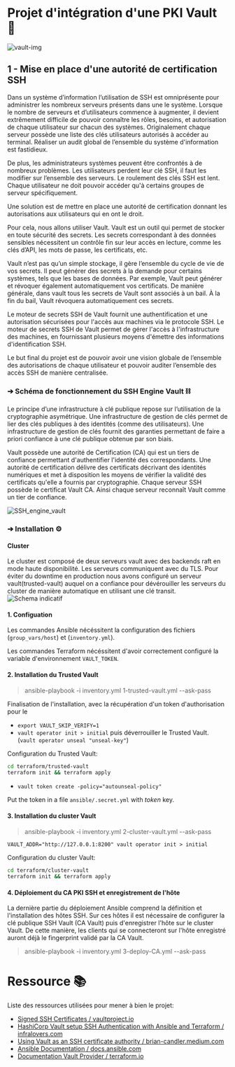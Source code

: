 # Projet d'intégration d'une PKI Vault 🔐

![vault-img](https://user-images.githubusercontent.com/23292338/137619469-ea19821c-7f2d-4cef-b1c7-d93a085c2c64.png)

## 1 - Mise en place d'une autorité de certification SSH

Dans un système d’information l’utilisation de SSH est omniprésente pour administrer les nombreux serveurs présents dans une le système. Lorsque le nombre de serveurs et d’utilisateurs commence à augmenter, il devient extrêmement difficile de pouvoir connaître les rôles, besoins, et autorisation de chaque utilisateur sur chacun des systèmes. Originalement chaque serveur possède une liste des clés utilisateurs autorisés à accéder au terminal. Réaliser un audit global de l’ensemble du système d'information est fastidieux.

De plus, les administrateurs systèmes peuvent être confrontés à de nombreux problèmes. Les utilisateurs perdent leur clé SSH, il faut les modifier sur l’ensemble des serveurs. Le roulement des clés SSH est lent. Chaque utilisateur ne doit pouvoir accéder qu'à certains groupes de serveur spécifiquement.

Une solution est de mettre en place une autorité de certification donnant les autorisations aux utilisateurs qui en ont le droit.

Pour cela, nous allons utiliser Vault. Vault est un outil qui permet de stocker en toute sécurité des secrets. Les secrets correspondant à des données sensibles nécessitent un contrôle fin sur leur accès en lecture, comme les clés d’API, les mots de passe, les certificats, etc.

Vault n’est pas qu’un simple stockage, il gère l’ensemble du cycle de vie de vos secrets. Il peut générer des secrets à la demande pour certains systèmes, tels que les bases de données. Par exemple, Vault peut générer et révoquer également automatiquement vos certificats. De manière générale, dans vault tous les secrets de Vault sont associés à un bail. À la fin du bail, Vault révoquera automatiquement ces secrets.

Le moteur de secrets SSH de Vault fournit une authentification et une autorisation sécurisées pour l'accès aux machines via le protocole SSH. Le moteur de secrets SSH de Vault permet de gérer l'accès à l'infrastructure des machines, en fournissant plusieurs moyens d'émettre des informations d'identification SSH.

Le but final du projet est de pouvoir avoir une vision globale de l’ensemble des autorisations de chaque utilisateur et pouvoir auditer l’ensemble des accès SSH de manière centralisée.

### ➔ Schéma de fonctionnement du SSH Engine Vault ⛓️

Le principe d’une infrastructure à clé publique repose sur l’utilisation de la cryptographie asymétrique. Une infrastructure de gestion de clés permet de lier des clés publiques à des identités (comme des utilisateurs). Une infrastructure de gestion de clés fournit des garanties permettant de faire a priori confiance à une clé publique obtenue par son biais.

Vault possède une autorité de Certification (CA) qui est un tiers de confiance permettant d'authentifier l'identité des correspondants. Une autorité de certification délivre des certificats décrivant des identités numériques et met à disposition les moyens de vérifier la validité des certificats qu'elle a fournis par cryptographie.
Chaque serveur SSH possède le certificat Vault CA. Ainsi chaque serveur reconnaît Vault comme un tier de confiance. 

![SSH_engine_vault](https://user-images.githubusercontent.com/23292338/137619295-0556ba7a-6cf9-4413-bd96-dcc979ad8a4a.png)

### ➔ Installation ⚙️

#### Cluster
Le cluster est composé de deux serveurs vault avec des backends raft en mode haute disponibilité.
Les serveurs communiquent avec du TLS.
Pour éviter du downtime en production nous avons configuré un serveur vault(trusted-vault) auquel on a confiance pour dévérouiller les serveurs du cluster de manière automatique en utilisant une clé transit.
![Schema indicatif](https://learn.hashicorp.com/img/vault-raft-1.png)

#### 1. Configuation

Les commandes Ansible nécéssitent la configuration des fichiers (`group_vars/host`) et (`inventory.yml`).

Les commandes Terraform nécéssitent d'avoir correctement configuré la variable d'environnement `VAULT_TOKEN`.

#### 2. Installation du Trusted Vault

> ansible-playbook -i inventory.yml 1-trusted-vault.yml --ask-pass

Finalisation de l'installation, avec la récupération d'un token d'authorisation pour le 

  - `export VAULT_SKIP_VERIFY=1`
  - `vault operator init > initial` puis déverrouiller le Trusted Vault. (`vault operator unseal "unseal-key"`)

Configuration du Trusted Vault:

```bash
cd terraform/trusted-vault
terraform init && terraform apply
```

  - `vault token create -policy="autounseal-policy"`

Put the token in a file `ansible/.secret.yml` with *token* key.

#### 3. Installation du cluster Vault

> ansible-playbook -i inventory.yml 2-cluster-vault.yml --ask-pass

`VAULT_ADDR="http://127.0.0.1:8200" vault operator init > initial`

Configuration du cluster Vault:

```bash
cd terraform/cluster-vault
terraform init && terraform apply
```

#### 4. Déploiement du CA PKI SSH et enregistrement de l'hôte

La dernière partie du déploiement Ansible comprend la définition et l'installation des hôtes SSH. Sur ces hôtes il est nécessaire de configurer la clé publique SSH Vault (CA Vault) puis d'enregistrer l'hôte sur le cluster Vault. De cette manière, les clients qui se connecteront sur l'hôte enregistré auront déjà le fingerprint validé par la CA Vault.

> ansible-playbook -i inventory.yml 3-deploy-CA.yml --ask-pass

# Ressource 📚

Liste des ressources utilisées pour mener à bien le projet:
* [Signed SSH Certificates / vaultproject.io](https://www.vaultproject.io/docs/secrets/ssh/signed-ssh-certificates)
* [HashiCorp Vault setup SSH Authentication with Ansible and Terraform / infralovers.com](https://www.infralovers.com/en/articles/2021/03/03/hashicorp-vault-and-ssh-with-ansibleterraform/)
* [Using Vault as an SSH certificate authority / brian-candler.medium.com](https://brian-candler.medium.com/using-hashicorp-vault-as-an-ssh-certificate-authority-14d713673c9a)
* [Ansible Documentation / docs.ansible.com](https://docs.ansible.com/)
* [Documentation Vault Provider / terraform.io](https://registry.terraform.io/providers/hashicorp/vault/latest/docs)
